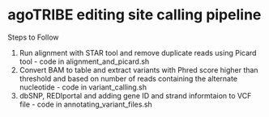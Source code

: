 # agoTRIBE editing site calling pipeline
Steps to Follow
1. Run alignment with STAR tool and remove duplicate reads using Picard tool - code in alignment_and_picard.sh
2. Convert BAM to table and extract variants with Phred score higher than threshold and based on number of reads containing the alternate nucleotide - code in variant_calling.sh
3. dbSNP, REDIportal and adding gene ID and strand informtaion to VCF file - code in annotating_variant_files.sh
